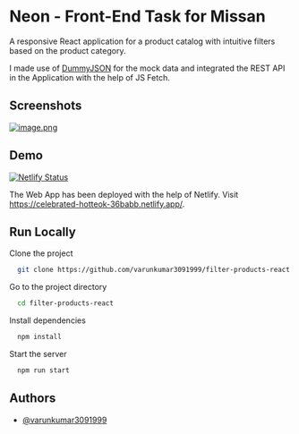 # Neon - Front-End Task for Missan

A responsive React application for a product catalog with intuitive filters based on the product category.

I made use of [DummyJSON](https://dummyjson.com/) for the mock data and integrated the REST API in the Application with the help of JS Fetch.

## Screenshots

[![image.png](https://i.postimg.cc/R0f9zLDs/image.png)](https://postimg.cc/2qzgQhmh)

## Demo

[![Netlify Status](https://api.netlify.com/api/v1/badges/9d5124f4-5dda-45ff-b80c-2c7e1939b6a3/deploy-status)](https://app.netlify.com/sites/celebrated-hotteok-36babb/deploys)

The Web App has been deployed with the help of Netlify. Visit https://celebrated-hotteok-36babb.netlify.app/.

## Run Locally

Clone the project

```bash
  git clone https://github.com/varunkumar3091999/filter-products-react.git
```

Go to the project directory

```bash
  cd filter-products-react
```

Install dependencies

```bash
  npm install
```

Start the server

```bash
  npm run start
```

## Authors

- [@varunkumar3091999](https://github.com/varunkumar3091999)

